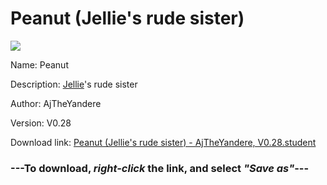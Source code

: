 # Peanut (Jellie's rude sister)

<img src = "https://raw.githubusercontent.com/Arbiter1223/Koukou-Gurashi-Custom-Students/master/Students/Files/Peanut%20(Jellie's%20rude%20sister).png">

Name: Peanut

Description: <a href="Jellie%20(Peanut's%20nice%20sister).md">Jellie</a>'s rude sister

Author: AjTheYandere

Version: V0.28

Download link: <a href="https://raw.githubusercontent.com/Arbiter1223/Koukou-Gurashi-Custom-Students/master/Students/Files/Peanut%20(Jellie's%20rude%20sister)%20-%20AjTheYandere%2C%20V0.28.student">Peanut (Jellie's rude sister) - AjTheYandere, V0.28.student</a>

### ---**To download, _right-click_ the link, and select _"Save as"_**---

